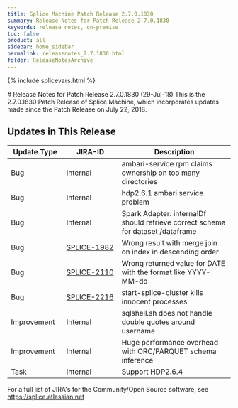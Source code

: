 ```yaml
---
title: Splice Machine Patch Release 2.7.0.1830
summary: Release Notes for Patch Release 2.7.0.1830
keywords: release notes, on-premise
toc: false
product: all
sidebar: home_sidebar
permalink: releasenotes_2.7.1830.html
folder: ReleaseNotesArchive
---
```

{% include splicevars.html %}
<section>
<div class="TopicContent" data-swiftype-index="true" markdown="1">
# Release Notes for Patch Release 2.7.0.1830 (29-Jul-18)
This is the 2.7.0.1830 Patch Release of Splice Machine, which incorporates updates made since the Patch Release on July 22, 2018.

## Updates in This Release
<table>
    <col width="125px" />
    <col width="125px" />
    <col />
    <thead>
        <tr>
            <th>Update Type</th>
            <th>JIRA-ID</th>
            <th>Description</th>
        </tr>
    </thead>
    <tbody>
        <tr>
            <td>Bug</td>
            <td>Internal</td>
            <td>ambari-service rpm claims ownership on too many directories</td>
        </tr>
        <tr>
            <td>Bug</td>
            <td>Internal</td>
            <td>hdp2.6.1 ambari service problem</td>
        </tr>
        <tr>
            <td>Bug</td>
            <td>Internal</td>
            <td>Spark Adapter: internalDf should retrieve correct schema for dataset /dataframe</td>
        </tr>
        <tr>
            <td>Bug</td>
            <td><a href="https://splice.atlassian.net/browse/SPLICE-1982" target="_blank">SPLICE-1982</a></td>
            <td>Wrong result with merge join on index in descending order</td>
        </tr>
        <tr>
            <td>Bug</td>
            <td><a href="https://splice.atlassian.net/browse/SPLICE-2110" target="_blank">SPLICE-2110</a></td>
            <td>Wrong returned value for DATE with the format like YYYY-MM-dd</td>
        </tr>
        <tr>
            <td>Bug</td>
            <td><a href="https://splice.atlassian.net/browse/SPLICE-2216" target="_blank">SPLICE-2216</a></td>
            <td>start-splice-cluster kills innocent processes</td>
        </tr>
        <tr>
            <td>Improvement</td>
            <td>Internal</td>
            <td>sqlshell.sh does not handle double quotes around username</td>
        </tr>
        <tr>
            <td>Improvement</td>
            <td>Internal</td>
            <td>Huge performance overhead with ORC/PARQUET schema inference</td>
        </tr>
        <tr>
            <td>Task</td>
            <td>Internal</td>
            <td>Support HDP2.6.4</td>
        </tr>
    </tbody>
</table>

For a full list of JIRA's for the Community/Open Source software, see <https://splice.atlassian.net>

</div>
</section>
